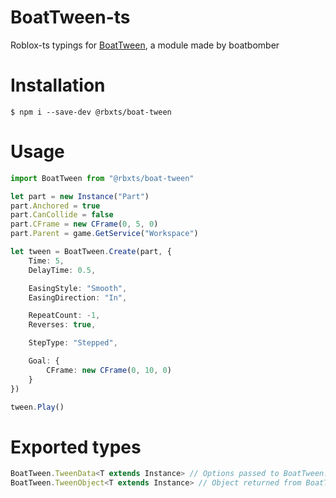 # BoatTween-ts
Roblox-ts typings for [BoatTween](https://devforum.roblox.com/t/boattween-module/540277), a module made by boatbomber

# Installation
```
$ npm i --save-dev @rbxts/boat-tween
```

# Usage
```ts
import BoatTween from "@rbxts/boat-tween"

let part = new Instance("Part")
part.Anchored = true
part.CanCollide = false
part.CFrame = new CFrame(0, 5, 0)
part.Parent = game.GetService("Workspace")

let tween = BoatTween.Create(part, {
    Time: 5,
    DelayTime: 0.5,

    EasingStyle: "Smooth",
    EasingDirection: "In",

    RepeatCount: -1,
    Reverses: true,

    StepType: "Stepped",

    Goal: {
        CFrame: new CFrame(0, 10, 0)
    }
})

tween.Play()
```

# Exported types
```ts
BoatTween.TweenData<T extends Instance> // Options passed to BoatTween.Create
BoatTween.TweenObject<T extends Instance> // Object returned from BoatTween.Create
```

